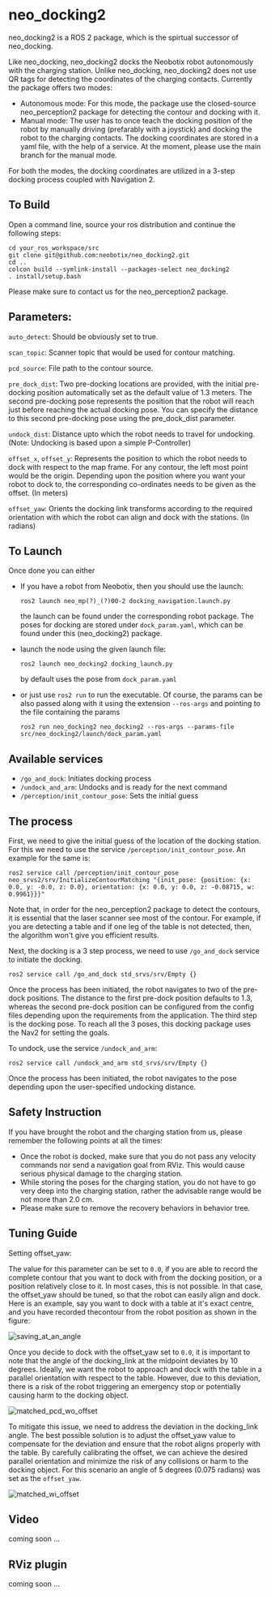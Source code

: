# neo_docking2

neo_docking2 is a ROS 2 package, which is the spirtual successor of neo_docking.

Like neo_docking, neo_docking2 docks the Neobotix robot autonomously with the charging station. Unlike neo_docking, neo_docking2 does not use QR tags for detecting the coordinates of the charging contacts. Currently the package offers two modes:

* Autonomous mode: For this mode, the package use the closed-source neo_perception2 package for detecting the contour and docking with it. 
* Manual mode: The user has to once teach the docking position of the robot by manually driving (prefarably with a joystick) and docking the robot to the charging contacts. The docking coordinates are stored in a yaml file, with the help of a service. At the moment, please use the main branch for the manual mode. 

For both the modes, the docking coordinates are utilized in a 3-step docking process coupled with Navigation 2.


## To Build

Open a command line, source your ros distribution and continue the following steps:

```
cd your_ros_workspace/src
git clone git@github.com:neobotix/neo_docking2.git
cd ..
colcon build --symlink-install --packages-select neo_docking2
. install/setup.bash
```

Please make sure to contact us for the neo_perception2 package. 

## Parameters:

`auto_detect`: Should be obviously set to true. 

`scan_topic`: Scanner topic that would be used for contour matching. 

`pcd_source`: File path to the contour source.

`pre_dock_dist`: Two pre-docking locations are provided, with the initial pre-docking position automatically set as the default value of 1.3 meters. The second pre-docking pose represents the position that the robot will reach just before reaching the actual docking pose. You can specify the distance to this second pre-docking pose using the pre_dock_dist parameter.

`undock_dist`: Distance upto which the robot needs to travel for undocking. (Note: Undocking is based upon a simple P-Controller)

`offset_x`, `offset_y`: Represents the position to which the robot needs to dock with respect to the map frame. For any contour, the left most point would be the origin. Depending upon the position where you want your robot to dock to, the corresponding co-ordinates needs to be given as the offset. (In meters)

`offset_yaw`: Orients the docking link transforms according to the required orientation with which the robot can align and dock with the stations. (In radians)

## To Launch

Once done you can either 
  * If you have a robot from Neobotix, then you should use the launch:
 
    ```ros2 launch neo_mp(?)_(?)00-2 docking_navigation.launch.py```
    
    the launch can be found under the corresponding robot package. The poses for docking are stored under `dock_param.yaml`, which can be found under this (neo_docking2) package.
    
  * launch the node using the given launch file:
  
    ```ros2 launch neo_docking2 docking_launch.py```

    by default uses the pose from  `dock_param.yaml`
  
  * or just use `ros2 run` to run the executable. Of course, the params can be also passed along with it using the extension `--ros-args` and pointing to the file containing the params
  
    ```ros2 run neo_docking2 neo_docking2 --ros-args --params-file src/neo_docking2/launch/dock_param.yaml```

## Available services
  * `/go_and_dock`: Initiates docking process
  * `/undock_and_arm`: Undocks and is ready for the next command
  * `/perception/init_contour_pose`: Sets the initial guess

## The process

First, we need to give the initial guess of the location of the docking station. For this we need to use the service `/perception/init_contour_pose`. An example for the same is:

`ros2 service call /perception/init_contour_pose neo_srvs2/srv/InitializeContourMatching "{init_pose: {position: {x: 0.0, y: -0.0, z: 0.0}, orientation: {x: 0.0, y: 0.0, z: -0.08715, w: 0.9961}}}"`

Note that, in order for the neo_perception2 package to detect the contours, it is essential that the laser scanner see most of the contour. For example, if you are detecting a table and if one leg of the table is not detected, then, the algorithm won't give you efficient results.

Next, the docking is a 3 step process, we need to use `/go_and_dock` service to initiate the docking. 

```ros2 service call /go_and_dock std_srvs/srv/Empty {} ```

Once the process has been initiated, the robot navigates to two of the pre-dock positions. The distance to the first pre-dock position defaults to 1.3, whereas the second pre-dock position can be configured from the config files depending upon the requirements from the application. The third step is the docking pose. To reach all the 3 poses, this docking package uses the Nav2 for setting the goals.

To undock, use the service `/undock_and_arm`:

```ros2 service call /undock_and_arm std_srvs/srv/Empty {} ```

Once the process has been initiated, the robot navigates to the pose depending upon the user-specified undocking distance.

## Safety Instruction

If you have brought the robot and the charging station from us, please remember the following points at all the times:

 - Once the robot is docked, make sure that you do not pass any velocity commands nor send a navigation goal from RViz. This would cause serious physical damage to the charging station.
 - While storing the poses for the charging station, you do not have to go very deep into the charging station, rather the advisable range would be not more than 2.0 cm.
 - Please make sure to remove the recovery behaviors in behavior tree.

## Tuning Guide

Setting offset_yaw:

The value for this parameter can be set to `0.0`, if you are able to record the complete contour that you want to dock with from the docking position, or a position relatively close to it. In most cases, this is not possible. In that case, the offset_yaw should be tuned, so that the robot can easily align and dock. Here is an example, say you want to dock with a table at it's exact centre, and you have recorded thecontour from the robot position as shown in the figure:

![saving_at_an_angle](https://github.com/neobotix/neo_docking2/assets/20242192/a61bcd31-393b-47fc-a757-4820c86dd954)

Once you decide to dock with the offset_yaw set to `0.0`, it is important to note that the angle of the docking_link at the midpoint deviates by 10 degrees. Ideally, we want the robot to approach and dock with the table in a parallel orientation with respect to the table. However, due to this deviation, there is a risk of the robot triggering an emergency stop or potentially causing harm to the docking object.

![matched_pcd_wo_offset](https://github.com/neobotix/neo_docking2/assets/20242192/d66088cb-6cdf-4ff3-86b3-16d8a6701232)

To mitigate this issue, we need to address the deviation in the docking_link angle. The best possible solution is to adjust the offset_yaw value to compensate for the deviation and ensure that the robot aligns properly with the table. By carefully calibrating the offset, we can achieve the desired parallel orientation and minimize the risk of any collisions or harm to the docking object. For this scenario an angle of 5 degrees (0.075 radians) was set as the `offset_yaw`.


![matched_wi_offset](https://github.com/neobotix/neo_docking2/assets/20242192/618cae74-11b2-4758-9bb4-ac6f5c5fcebc)


## Video

coming soon ...

## RViz plugin

coming soon ...

